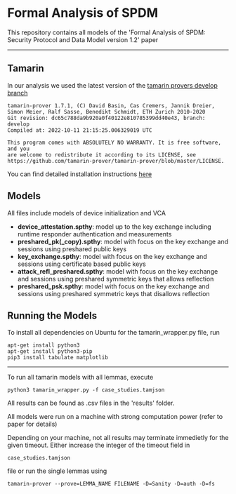 # Formal Analysis of SPDM

This repository contains all models of the 
'Formal Analysis of SPDM: Security Protocol and Data Model version 1.2'
paper

----------

## Tamarin

In our analysis we used the latest version of the [tamarin provers develop branch](https://github.com/tamarin-prover/tamarin-prover)


```
tamarin-prover 1.7.1, (C) David Basin, Cas Cremers, Jannik Dreier, Simon Meier, Ralf Sasse, Benedikt Schmidt, ETH Zurich 2010-2020
Git revision: dc65c788da9b920a0f40122e810785399dd40e43, branch: develop
Compiled at: 2022-10-11 21:15:25.006329019 UTC

This program comes with ABSOLUTELY NO WARRANTY. It is free software, and you
are welcome to redistribute it according to its LICENSE, see
https://github.com/tamarin-prover/tamarin-prover/blob/master/LICENSE.
```


You can find detailed installation instructions [here](https://tamarin-prover.github.io/manual/book/002_installation.html)

## Models

All files include models of device initialization and VCA

- **device_attestation.spthy**: model up to the key exchange including runtime responder authentication and measurements
- **preshared_pk(_copy).spthy**: model with focus on the key exchange and sessions using preshared public keys
- **key_exchange.spthy**: model with focus on the key exchange and sessions using certificate based public keys
- **attack_refl_preshared.spthy**: model with focus on the key exchange and sessions using preshared symmetric keys that allows reflection
- **preshared_psk.spthy**: model with focus on the key exchange and sessions using preshared symmetric keys that disallows reflection


## Running the Models

To install all dependencies on Ubuntu for the tamarin_wrapper.py file, run

```
apt-get install python3
apt-get install python3-pip
pip3 install tabulate matplotlib
```


------

To run all tamarin models with all lemmas, execute


`python3 tamarin_wrapper.py -f case_studies.tamjson`




All results can be found as .csv files in the 'results' folder.

All models were run on a machine with strong computation power (refer to paper for details)

Depending on your machine, not all results may terminate immedietly for the given timeout. Either increase the integer of the timeout field in

`case_studies.tamjson`

file or run the single lemmas using


`tamarin-prover --prove=LEMMA_NAME FILENAME -D=Sanity -D=auth -D=fs`






